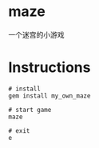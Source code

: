 # maze
一个迷宫的小游戏

# Instructions
```
# install
gem install my_own_maze

# start game
maze

# exit
e
```

